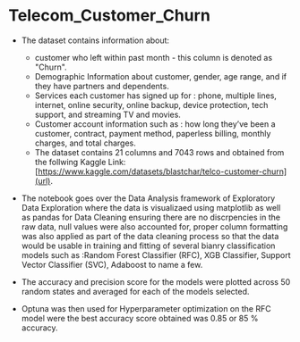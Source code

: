 # Telecom_Customer_Churn
* The dataset contains information about:
  *  customer who left within past month - this column is denoted as "Churn".
  *  Demographic Information about customer, gender, age range, and if they have partners and dependents.
  *  Services each customer has signed up for :  phone, multiple lines, internet, online security, online backup, device protection, tech support, and streaming TV and movies.
  *  Customer account information such as :  how long they’ve been a customer, contract, payment method, paperless billing, monthly charges, and total charges.
  *  The dataset contains 21 columns and 7043 rows and obtained from the follwing Kaggle Link:[https://www.kaggle.com/datasets/blastchar/telco-customer-churn](url).
 
* The notebook goes over the Data Analysis framework of Exploratory Data Exploration where the data is visualizaed using matplotlib as well as pandas for Data Cleaning ensuring there are no discrpencies in the raw data, null values were also accounted for, proper column formatting was also applied as part of the data cleaning process so that the data would be usable in training and fitting of several bianry classification models such as :Random Forest Classifier (RFC), XGB Classifier, Support Vector Classifier (SVC), Adaboost to name a few.
*  The accuracy and precision score for the models were plotted across 50 random states and averaged for each of the models selected.
*  Optuna was then used for Hyperparameter optimization on the RFC model were the best accuracy score obtained was 0.85 or 85 % accuracy. 
